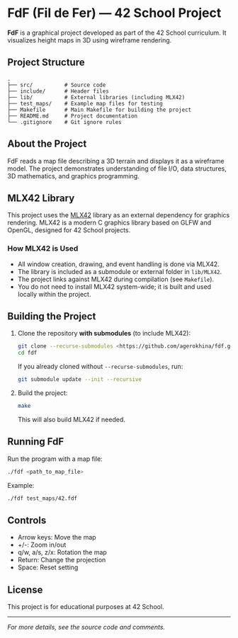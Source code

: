 # FdF (Fil de Fer) — 42 School Project

**FdF** is a graphical project developed as part of the 42 School curriculum. It visualizes height maps in 3D using wireframe rendering.

## Project Structure

```
.
├── src/          # Source code
├── include/      # Header files
├── lib/          # External libraries (including MLX42)
├── test_maps/    # Example map files for testing
├── Makefile      # Main Makefile for building the project
├── README.md     # Project documentation
└── .gitignore    # Git ignore rules
```

## About the Project

FdF reads a map file describing a 3D terrain and displays it as a wireframe model. The project demonstrates understanding of file I/O, data structures, 3D mathematics, and graphics programming.

## MLX42 Library

This project uses the [MLX42](https://github.com/codam-coding-college/MLX42) library as an external dependency for graphics rendering. MLX42 is a modern C graphics library based on GLFW and OpenGL, designed for 42 School projects.

### How MLX42 is Used
- All window creation, drawing, and event handling is done via MLX42.
- The library is included as a submodule or external folder in `lib/MLX42`.
- The project links against MLX42 during compilation (see `Makefile`).
- You do not need to install MLX42 system-wide; it is built and used locally within the project.

## Building the Project

1. Clone the repository **with submodules** (to include MLX42):
   ```sh
   git clone --recurse-submodules <https://github.com/agerokhina/fdf.git>
   cd fdf
   ```
   If you already cloned without `--recurse-submodules`, run:
   ```sh
   git submodule update --init --recursive
   ```
2. Build the project:
   ```sh
   make
   ```
   This will also build MLX42 if needed.

## Running FdF

Run the program with a map file:
```sh
./fdf <path_to_map_file>
```
Example:
```sh
./fdf test_maps/42.fdf
```

## Controls
- Arrow keys: Move the map
- +/-: Zoom in/out
- q/w, a/s, z/x: Rotation the map
- Return: Change the projection
- Space: Reset setting

## License
This project is for educational purposes at 42 School.

---

*For more details, see the source code and comments.*